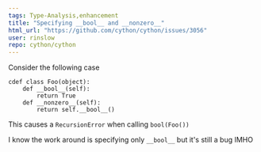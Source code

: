 ```yaml
---
tags: Type-Analysis,enhancement
title: "Specifying __bool__ and __nonzero__"
html_url: "https://github.com/cython/cython/issues/3056"
user: rinslow
repo: cython/cython
---
```


Consider the following case
```
cdef class Foo(object):
    def __bool__(self):
        return True
    def __nonzero__(self):
        return self.__bool__()
```

This causes a `RecursionError` when calling `bool(Foo())`

I know the work around is specifying only `__bool__` but it's still a bug IMHO 